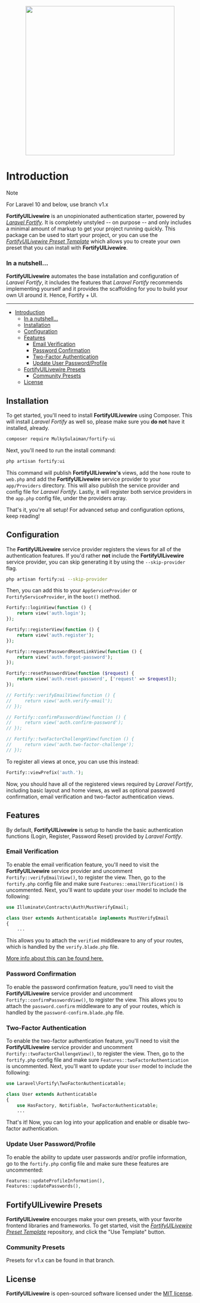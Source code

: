 <p  align="center"><img  src="https://github.com/mulky-sulaiman/fortify-ui-livewire/raw/master/fortify-ui-image.png"  width="400"></p>

# Introduction

> [!NOTE]
> For Laravel 10 and below, use branch v1.x

**FortifyUILivewire** is an unopinionated authentication starter, powered by [*Laravel Fortify*](https://github.com/laravel/fortify). It is completely unstyled -- on purpose -- and only includes a minimal amount of markup to get your project running quickly. This package can be used to start your project, or you can use the [*FortifyUILivewire Preset Template*](https://github.com/MulkySulaiman/fortify-ui-preset) which allows you to create your own preset that you can install with **FortifyUILivewire**.


### In a nutshell...
**FortifyUILivewire** automates the base installation and configuration of *Laravel Fortify*, it includes the features that *Laravel Fortify* recommends implementing yourself and it provides the scaffolding for you to build your own UI around it. Hence, Fortify + UI.

---

- [Introduction](#introduction)
    - [In a nutshell...](#in-a-nutshell)
  - [Installation](#installation)
  - [Configuration](#configuration)
  - [Features](#features)
    - [Email Verification](#email-verification)
    - [Password Confirmation](#password-confirmation)
    - [Two-Factor Authentication](#two-factor-authentication)
    - [Update User Password/Profile](#update-user-passwordprofile)
  - [FortifyUILivewire Presets](#fortifyuilivewire-presets)
    - [Community Presets](#community-presets)
  - [License](#license)

<a name="installation"></a>
## Installation

To get started, you'll need to install **FortifyUILivewire** using Composer. This will install *Laravel Fortify* as well so, please make sure you **do not** have it installed, already.

```bash
composer require MulkySulaiman/fortify-ui
```

Next, you'll need to run the install command:

```bash
php artisan fortify:ui
```

This command will publish **FortifyUILivewire's** views, add the `home` route to `web.php` and add the **FortifyUILivewire** service provider to your `app/Providers` directory. This will also publish the service provider and config file for *Laravel Fortify*. Lastly, it will register both service providers in the `app.php` config file, under the providers array.

That's it, you're all setup! For advanced setup and configuration options, keep reading!

<a name="configuration"></a>
## Configuration

The **FortifyUILivewire** service provider registers the views for all of the authentication features. If you'd rather **not** include the **FortifyUILivewire** service provider, you can skip generating it by using the `--skip-provider` flag.

```bash
php artisan fortify:ui --skip-provider
```

Then, you can add this to your `AppServiceProvider` or `FortifyServiceProvider`, in the `boot()` method.

```php
Fortify::loginView(function () {
    return view('auth.login');
});

Fortify::registerView(function () {
    return view('auth.register');
});

Fortify::requestPasswordResetLinkView(function () {
    return view('auth.forgot-password');
});

Fortify::resetPasswordView(function ($request) {
    return view('auth.reset-password', ['request' => $request]);
});

// Fortify::verifyEmailView(function () {
//     return view('auth.verify-email');
// });

// Fortify::confirmPasswordView(function () {
//     return view('auth.confirm-password');
// });

// Fortify::twoFactorChallengeView(function () {
//     return view('auth.two-factor-challenge');
// });
```

To register all views at once, you can use this instead:

```php
Fortify::viewPrefix('auth.');
```

Now, you should have all of the registered views required by *Laravel Fortify*, including basic layout and home views, as well as optional password confirmation, email verification and two-factor authentication views.

<a name="features"></a>
## Features

By default, **FortifyUILivewire** is setup to handle the basic authentication functions (Login, Register, Password Reset) provided by *Laravel Fortify*.

<a name="features-email-verification"></a>
### Email Verification
To enable the email verification feature, you'll need to visit the **FortifyUILivewire** service provider and uncomment `Fortify::verifyEmailView()`, to register the view. Then, go to the `fortify.php` config file and make sure `Features::emailVerification()` is uncommented. Next, you'll want to update your `User` model to include the following:

```php
use Illuminate\Contracts\Auth\MustVerifyEmail;

class User extends Authenticatable implements MustVerifyEmail
{
    ...
```

This allows you to attach the `verified` middleware to any of your routes, which is handled by the `verify.blade.php` file.

[More info about this can be found here.](https://github.com/laravel/fortify/blob/1.x/README.md#email-verification)

<a name="features-password-confirmation"></a>
### Password Confirmation
To enable the password confirmation feature, you'll need to visit the **FortifyUILivewire** service provider and uncomment `Fortify::confirmPasswordView()`, to register the view. This allows you to attach the `password.confirm` middleware to any of your routes, which is handled by the `password-confirm.blade.php` file.

<a name="features-two-factor-auth"></a>
### Two-Factor Authentication
To enable the two-factor authentication feature, you'll need to visit the **FortifyUILivewire** service provider and uncomment `Fortify::twoFactorChallengeView()`, to register the view. Then, go to the `fortify.php` config file and make sure `Features::twoFactorAuthentication` is uncommented. Next, you'll want to update your `User` model to include the following:

```php
use Laravel\Fortify\TwoFactorAuthenticatable;

class User extends Authenticatable
{
    use HasFactory, Notifiable, TwoFactorAuthenticatable;
    ...
```

That's it! Now, you can log into your application and enable or disable two-factor authentication.

<a name="features-password-profile"></a>
### Update User Password/Profile
To enable the ability to update user passwords and/or profile information, go to the `fortify.php` config file and make sure these features are uncommented:

```php
Features::updateProfileInformation(),
Features::updatePasswords(),
```

<a name="presets"></a>
## FortifyUILivewire Presets

**FortifyUILivewire** encourges make your own presets, with your favorite frontend libraries and frameworks. To get started, visit the [*FortifyUILivewire Preset Template*](https://github.com/MulkySulaiman/fortify-ui-preset) repository, and click the "Use Template" button.

### Community Presets

Presets for v1.x can be found in that branch.

## License

**FortifyUILivewire** is open-sourced software licensed under the [MIT license](LICENSE.md).
